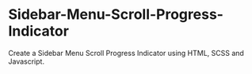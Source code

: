 # Sidebar-Menu-Scroll-Progress-Indicator
Create a Sidebar Menu Scroll Progress Indicator using HTML, SCSS and Javascript.
